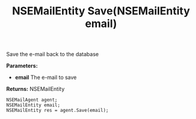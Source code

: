 ﻿---
uid: crmscript_ref_NSEMailAgent_Save
title: NSEMailEntity Save(NSEMailEntity email)
intellisense: NSEMailAgent.Save
keywords: NSEMailAgent, Save
so.topic: reference
---

Save the e-mail back to the database

**Parameters:**
 - **email** The e-mail to save

**Returns:** NSEMailEntity

```crmscript
NSEMailAgent agent;
NSEMailEntity email;
NSEMailEntity res = agent.Save(email);
```

